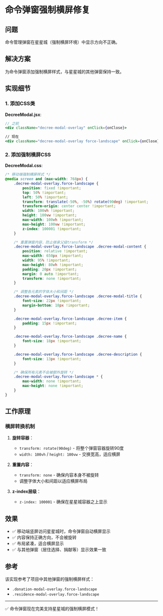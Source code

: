 # 命令弹窗强制横屏修复

## 问题

命令管理弹窗在星星城（强制横屏环境）中显示方向不正确。

## 解决方案

为命令弹窗添加强制横屏样式，与星星城的其他弹窗保持一致。

## 实现细节

### 1. 添加CSS类

**DecreeModal.jsx**:
```jsx
// 之前
<div className="decree-modal-overlay" onClick={onClose}>

// 现在
<div className="decree-modal-overlay force-landscape" onClick={onClose}>
```

### 2. 添加强制横屏CSS

**DecreeModal.css**:
```css
/* 移动端强制横屏样式 */
@media screen and (max-width: 768px) {
    .decree-modal-overlay.force-landscape {
        position: fixed !important;
        top: 50% !important;
        left: 50% !important;
        transform: translate(-50%, -50%) rotate(90deg) !important;
        transform-origin: center center !important;
        width: 100vh !important;
        height: 100vw !important;
        max-width: 100vh !important;
        max-height: 100vw !important;
        z-index: 100001 !important;
    }

    /* 重置弹窗内容，防止继承父级transform */
    .decree-modal-overlay.force-landscape .decree-modal-content {
        position: relative !important;
        max-width: 650px !important;
        width: 95% !important;
        max-height: 80vh !important;
        padding: 20px !important;
        margin: 0 auto !important;
        transform: none !important;
    }

    /* 调整各元素的字体大小和间距 */
    .decree-modal-overlay.force-landscape .decree-modal-title {
        font-size: 22px !important;
        margin-bottom: 18px !important;
    }

    .decree-modal-overlay.force-landscape .decree-item {
        padding: 15px !important;
    }

    .decree-modal-overlay.force-landscape .decree-name {
        font-size: 18px !important;
    }

    .decree-modal-overlay.force-landscape .decree-description {
        font-size: 13px !important;
    }

    /* 确保所有元素不会被额外旋转 */
    .decree-modal-overlay.force-landscape * {
        max-width: none !important;
        max-height: none !important;
    }
}
```

## 工作原理

### 横屏转换机制

1. **旋转容器**：
   - `transform: rotate(90deg)` - 将整个弹窗容器旋转90度
   - `width: 100vh` / `height: 100vw` - 交换宽高，适应横屏

2. **重置内容**：
   - `transform: none` - 确保内容本身不被旋转
   - 调整字体大小和间距以适应横屏布局

3. **z-index层级**：
   - `z-index: 100001` - 确保在星星城容器之上显示

## 效果

- ✅ 移动端竖屏访问星星城时，命令弹窗自动横屏显示
- ✅ 内容保持正确方向，不会被旋转
- ✅ 布局紧凑，适合横屏显示
- ✅ 与其他弹窗（居住选择、捐献等）显示效果一致

## 参考

该实现参考了项目中其他弹窗的强制横屏样式：
- `.donation-modal-overlay.force-landscape`
- `.residence-modal-overlay.force-landscape`

---

✅ 命令弹窗现在完美支持星星城的强制横屏模式！

